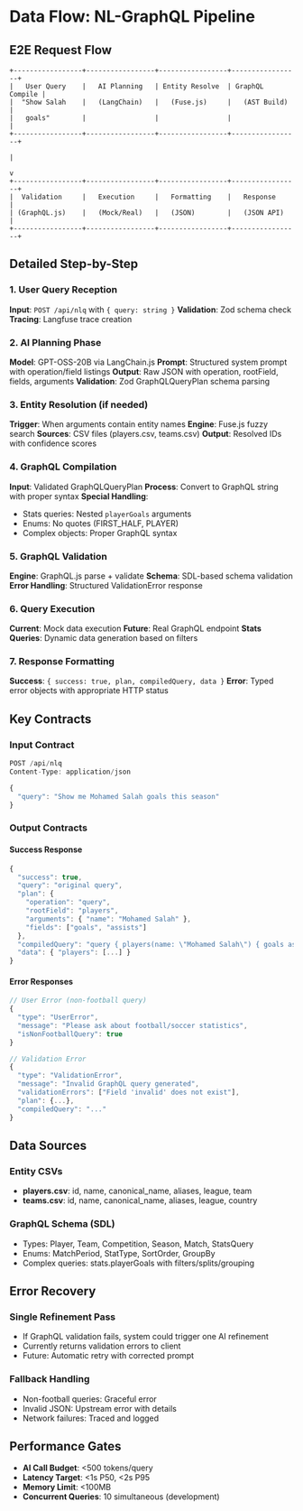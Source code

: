 # Data Flow: NL-GraphQL Pipeline

## E2E Request Flow

```
+-----------------+-----------------+-----------------+-----------------+
|   User Query    |   AI Planning   | Entity Resolve  | GraphQL Compile |
|  "Show Salah    |   (LangChain)   |   (Fuse.js)     |   (AST Build)   |
|   goals"        |                 |                 |                 |
+-----------------+-----------------+-----------------+-----------------+
                                                                      |
                                                                      v
+-----------------+-----------------+-----------------+-----------------+
|  Validation     |   Execution     |   Formatting    |   Response      |
| (GraphQL.js)    |   (Mock/Real)   |   (JSON)        |   (JSON API)    |
+-----------------+-----------------+-----------------+-----------------+
```

## Detailed Step-by-Step

### 1. User Query Reception
**Input**: `POST /api/nlq` with `{ query: string }`
**Validation**: Zod schema check
**Tracing**: Langfuse trace creation

### 2. AI Planning Phase
**Model**: GPT-OSS-20B via LangChain.js
**Prompt**: Structured system prompt with operation/field listings
**Output**: Raw JSON with operation, rootField, fields, arguments
**Validation**: Zod GraphQLQueryPlan schema parsing

### 3. Entity Resolution (if needed)
**Trigger**: When arguments contain entity names
**Engine**: Fuse.js fuzzy search
**Sources**: CSV files (players.csv, teams.csv)
**Output**: Resolved IDs with confidence scores

### 4. GraphQL Compilation
**Input**: Validated GraphQLQueryPlan
**Process**: Convert to GraphQL string with proper syntax
**Special Handling**:
- Stats queries: Nested `playerGoals` arguments
- Enums: No quotes (FIRST_HALF, PLAYER)
- Complex objects: Proper GraphQL syntax

### 5. GraphQL Validation
**Engine**: GraphQL.js parse + validate
**Schema**: SDL-based schema validation
**Error Handling**: Structured ValidationError response

### 6. Query Execution
**Current**: Mock data execution
**Future**: Real GraphQL endpoint
**Stats Queries**: Dynamic data generation based on filters

### 7. Response Formatting
**Success**: `{ success: true, plan, compiledQuery, data }`
**Error**: Typed error objects with appropriate HTTP status

## Key Contracts

### Input Contract
```typescript
POST /api/nlq
Content-Type: application/json

{
  "query": "Show me Mohamed Salah goals this season"
}
```

### Output Contracts

#### Success Response
```typescript
{
  "success": true,
  "query": "original query",
  "plan": {
    "operation": "query",
    "rootField": "players",
    "arguments": { "name": "Mohamed Salah" },
    "fields": ["goals", "assists"]
  },
  "compiledQuery": "query { players(name: \"Mohamed Salah\") { goals assists } }",
  "data": { "players": [...] }
}
```

#### Error Responses
```typescript
// User Error (non-football query)
{
  "type": "UserError",
  "message": "Please ask about football/soccer statistics",
  "isNonFootballQuery": true
}

// Validation Error
{
  "type": "ValidationError",
  "message": "Invalid GraphQL query generated",
  "validationErrors": ["Field 'invalid' does not exist"],
  "plan": {...},
  "compiledQuery": "..."
}
```

## Data Sources

### Entity CSVs
- **players.csv**: id, name, canonical_name, aliases, league, team
- **teams.csv**: id, name, canonical_name, aliases, league, country

### GraphQL Schema (SDL)
- Types: Player, Team, Competition, Season, Match, StatsQuery
- Enums: MatchPeriod, StatType, SortOrder, GroupBy
- Complex queries: stats.playerGoals with filters/splits/grouping

## Error Recovery

### Single Refinement Pass
- If GraphQL validation fails, system could trigger one AI refinement
- Currently returns validation errors to client
- Future: Automatic retry with corrected prompt

### Fallback Handling
- Non-football queries: Graceful error
- Invalid JSON: Upstream error with details
- Network failures: Traced and logged

## Performance Gates

- **AI Call Budget**: <500 tokens/query
- **Latency Target**: <1s P50, <2s P95
- **Memory Limit**: <100MB
- **Concurrent Queries**: 10 simultaneous (development)
